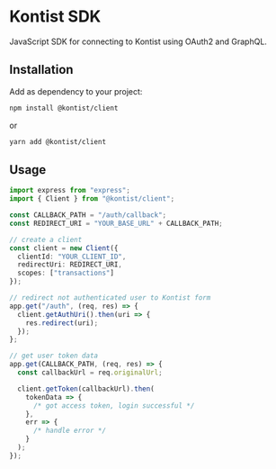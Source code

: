 # Kontist SDK

JavaScript SDK for connecting to Kontist using OAuth2 and GraphQL.

## Installation

Add as dependency to your project:

```bash
npm install @kontist/client
```

or

```bash
yarn add @kontist/client
```

## Usage

```typescript
import express from "express";
import { Client } from "@kontist/client";

const CALLBACK_PATH = "/auth/callback";
const REDIRECT_URI = "YOUR_BASE_URL" + CALLBACK_PATH;

// create a client
const client = new Client({
  clientId: "YOUR_CLIENT_ID",
  redirectUri: REDIRECT_URI,
  scopes: ["transactions"]
});

// redirect not authenticated user to Kontist form
app.get("/auth", (req, res) => {
  client.getAuthUri().then(uri => {
    res.redirect(uri);
  });
};

// get user token data
app.get(CALLBACK_PATH, (req, res) => {
  const callbackUrl = req.originalUrl;

  client.getToken(callbackUrl).then(
    tokenData => {
      /* got access token, login successful */
    },
    err => {
      /* handle error */
    }
  );
});
```
